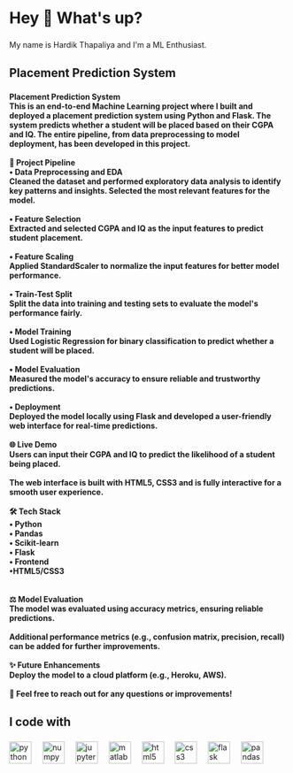 <h1 align="left">Hey 👋 What's up?</h1>

###

<p align="left">My name is Hardik Thapaliya and I'm a ML Enthusiast.</p>

###

<h2 align="left">Placement Prediction System</h2>

###

<h4 align="left">Placement Prediction System<br>This is an end-to-end Machine Learning project where I built and deployed a placement prediction system using Python and Flask. The system predicts whether a student will be placed based on their CGPA and IQ. The entire pipeline, from data preprocessing to model deployment, has been developed in this project.<br><br>🚀 Project Pipeline<br>• Data Preprocessing and EDA<br>Cleaned the dataset and performed exploratory data analysis to identify key patterns and insights. Selected the most relevant features for the model.<br><br>• Feature Selection<br>Extracted and selected CGPA and IQ as the input features to predict student placement.<br><br>• Feature Scaling<br>Applied StandardScaler to normalize the input features for better model performance.<br><br>• Train-Test Split<br>Split the data into training and testing sets to evaluate the model's performance fairly.<br><br>• Model Training<br>Used Logistic Regression for binary classification to predict whether a student will be placed.<br><br>• Model Evaluation<br>Measured the model's accuracy to ensure reliable and trustworthy predictions.<br><br>• Deployment<br>Deployed the model locally using Flask and developed a user-friendly web interface for real-time predictions.<br><br>🌐 Live Demo<br>Users can input their CGPA and IQ to predict the likelihood of a student being placed.<br><br>The web interface is built with HTML5, CSS3 and is fully interactive for a smooth user experience.<br><br>🛠️ Tech Stack<br>• Python<br>• Pandas<br>• Scikit-learn<br>• Flask<br>• Frontend<br>•HTML5/CSS3<br><br><br>⚖️ Model Evaluation<br>The model was evaluated using accuracy metrics, ensuring reliable predictions.<br><br>Additional performance metrics (e.g., confusion matrix, precision, recall) can be added for further improvements.<br><br>✨ Future Enhancements<br>Deploy the model to a cloud platform (e.g., Heroku, AWS).<br><br>💬 Feel free to reach out for any questions or improvements!</h4>

###

<h2 align="left">I code with</h2>

###

<div align="left">
  <img src="https://cdn.jsdelivr.net/gh/devicons/devicon/icons/python/python-original.svg" height="40" alt="python logo"  />
  <img width="12" />
  <img src="https://cdn.jsdelivr.net/gh/devicons/devicon/icons/numpy/numpy-original.svg" height="40" alt="numpy logo"  />
  <img width="12" />
  <img src="https://cdn.jsdelivr.net/gh/devicons/devicon/icons/jupyter/jupyter-original.svg" height="40" alt="jupyter logo"  />
  <img width="12" />
  <img src="https://cdn.jsdelivr.net/gh/devicons/devicon/icons/matlab/matlab-original.svg" height="40" alt="matlab logo"  />
  <img width="12" />
  <img src="https://cdn.jsdelivr.net/gh/devicons/devicon/icons/html5/html5-original.svg" height="40" alt="html5 logo"  />
  <img width="12" />
  <img src="https://cdn.jsdelivr.net/gh/devicons/devicon/icons/css3/css3-original.svg" height="40" alt="css3 logo"  />
  <img width="12" />
  <img src="https://cdn.jsdelivr.net/gh/devicons/devicon/icons/flask/flask-original.svg" height="40" alt="flask logo"  />
  <img width="12" />
  <img src="https://cdn.jsdelivr.net/gh/devicons/devicon/icons/pandas/pandas-original.svg" height="40" alt="pandas logo"  />
</div>

###
